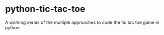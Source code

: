 # python-tic-tac-toe
A working series of the multiple approaches to code the tic tac toe game in python
